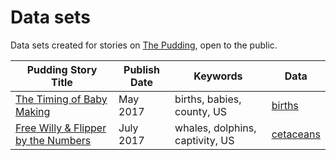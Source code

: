 # Data sets

Data sets created for stories on [The Pudding](https://pudding.cool), open to the public.

| Pudding Story Title | Publish Date | Keywords | Data | 
|---|---|---|---|
| [The Timing of Baby Making](https://pudding.cool/2017/05/births/) | May 2017 | births, babies, county, US | [births](https://github.com/polygraph-cool/data/tree/master/births) | 
| [Free Willy & Flipper by the Numbers](https://pudding.cool/2017/07/cetaceans/) | July 2017 | whales, dolphins, captivity, US | [cetaceans](https://github.com/polygraph-cool/data/tree/master/cetaceans) | 
